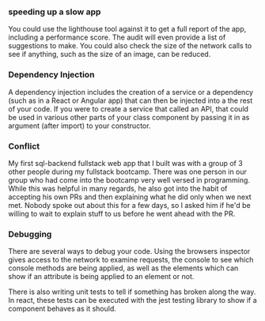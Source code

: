 ### speeding up a slow app

You could use the lighthouse tool against it to get a full report of the app, including a performance score. The audit will even provide a list of suggestions to make. You could also check the size of the network calls to see if anything, such as the size of an image, can be reduced.

### Dependency Injection

A dependency injection includes the creation of a service or a dependency (such as in a React or Angular app) that can then be injected into a the rest
of your code. If you were to create a service that called an API, that could be used in various other parts of your class component by passing it in as argument (after import) to your constructor. 

### Conflict

My first sql-backend fullstack web app that I built was with a group of 3 other people during my fullstack bootcamp. There was one person in our group who had come into the bootcamp very well versed in programming. While this was helpful in many regards, he also got into the habit of accepting his own PRs and then explaining what he did only when we next met. Nobody spoke out about this for a few days, so I asked him if he'd be willing to wait to explain stuff to us before he went ahead with the PR.

### Debugging

There are several ways to debug your code. Using the browsers inspector gives access to the network to examine requests, the console to see which console methods are being applied, as well as the elements which can show if an attribute is being applied to an element or not. 

There is also writing unit tests to tell if something has broken along the way. In react, these tests can be executed with the jest testing library to show if a component behaves as it should.

### 
